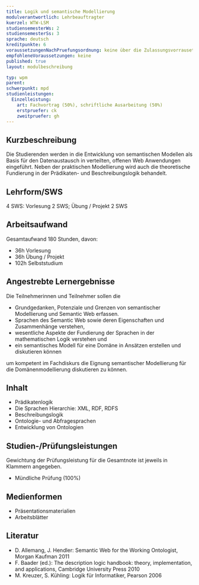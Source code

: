 ```yaml
---
title: Logik und semantische Modellierung
modulverantwortlich: Lehrbeauftragter
kuerzel: WTW-LSM
studiensemesterWs: 2
studiensemesterSs: 3
sprache: deutsch
kreditpunkte: 6
voraussetzungenNachPruefungsordnung: keine über die Zulassungsvorrausetzungen zum Studium hinausgehenden
empfohleneVoraussetzungen: keine
published: true
layout: modulbeschreibung

typ: wpm
parent: 
schwerpunkt: mpd
studienleistungen:
  Einzelleistung:
    art: Fachvortrag (50%), schriftliche Ausarbeitung (50%)
    erstpruefer: ck
    zweitpruefer: gh
---
```


## Kurzbeschreibung
Die Studierenden werden in die Entwicklung von semantischen Modellen als Basis für den Datenaustausch in verteilten, offenen Web Anwendungen eingeführt. Neben der praktischen Modellierung wird auch die theoretische Fundierung in der Prädikaten- und Beschreibungslogik behandelt.

## Lehrform/SWS 
4 SWS: Vorlesung 2 SWS; Übung / Projekt 2 SWS

## Arbeitsaufwand 
Gesamtaufwand 180 Stunden, davon:
- 36h Vorlesung 
- 36h Übung / Projekt
- 102h Selbststudium 

## Angestrebte Lernergebnisse
Die Teilnehmerinnen und Teilnehmer sollen die
- Grundgedanken, Potenziale und Grenzen von semantischer Modellierung und Semantic Web erfassen.
- Sprachen des Semantic Web sowie deren Eigenschaften und Zusammenhänge verstehen,
- wesentliche Aspekte der Fundierung der Sprachen in der mathematischen Logik verstehen und
- ein semantisches Modell für eine Domäne in Ansätzen erstellen und diskutieren können

um kompetent im Fachdiskurs die Eignung semantischer Modellierung für die Domänenmodellierung diskutieren zu können.

## Inhalt
- Prädikatenlogik 
- Die Sprachen Hierarchie: XML, RDF, RDFS 
- Beschreibungslogik 
- Ontologie- und Abfragesprachen 
- Entwicklung von Ontologien 

## Studien-/Prüfungsleistungen
Gewichtung der Prüfungsleistung für die Gesamtnote ist jeweils in Klammern angegeben.
- Mündliche Prüfung (100%)

## Medienformen
* Präsentationsmaterialien
* Arbeitsblätter

## Literatur
- D. Allemang, J. Hendler: Semantic Web for the Working Ontologist, Morgan Kaufman 2011
- F. Baader (ed.): The description logic handbook: theory, implementation, and applications, Cambridge University Press 2010
- M. Kreuzer, S. Kühling: Logik für Informatiker, Pearson 2006 
